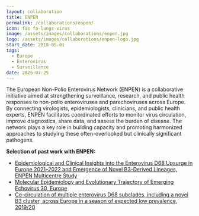 ```yaml
---
layout: collaboration
title: ENPEN
permalink: /collaborations/enpen/
icon: fas fa-lungs-virus
image: /assets/images/collaborations/enpen.jpg
logo: /assets/images/collaborations/enpen-logo.jpg
start_date: 2018-05-01
tags:
  - Europe
  - Enterovirus
  - Surveillance
date: 2025-07-25
---
```


The European Non-Polio Enterovirus Network (ENPEN) is a collaborative initiative aimed at strengthening surveillance, research, and public health responses to non-polio enteroviruses and parechoviruses across Europe. By connecting virologists, epidemiologists, clinicians, and public health experts, ENPEN facilitates coordinated efforts to monitor virus circulation, improve diagnostics, share data, and assess the burden of disease. The network plays a key role in building capacity and promoting harmonized approaches to studying these often-overlooked but clinically significant pathogens.

<b>Selection of past work with ENPEN:</b>
- [Epidemiological and Clinical Insights into the Enterovirus D68 Upsurge in Europe 2021–2022 and Emergence of Novel B3-Derived Lineages, ENPEN Multicentre Study](https://academic.oup.com/jid/article/230/4/e917/7637136)
- [Molecular Epidemiology and Evolutionary Trajectory of Emerging Echovirus 30, Europe](https://wwwnc.cdc.gov/eid/article/27/6/20-3096_article)
- [Co-circulation of multiple enterovirus D68 subclades, including a novel B3 cluster, across Europe in a season of expected low prevalence, 2019/20](https://pmc.ncbi.nlm.nih.gov/articles/PMC6976881/)
